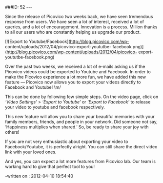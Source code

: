 ###ID: 52 \---

Since the release of Picovico two weeks back, we have seen tremendous response
from users. We have seen a lot of interest, received a lot of queries, and a
lot of encouragement. Innovation is a process. Million thanks to all our users
who are constantly helping us upgrade our product.

[![Export to Youtube/Facebook](http://blog.picovico.com/wp-
content/uploads/2012/04/picovico-export-yoututbe-
facebook.png)](http://blog.picovico.com/wp-content/uploads/2012/04/picovico-
export-yoututbe-facebook.png)

Over the past two weeks, we received a lot of e-mails asking us if the
Picovico videos could be exported to Youtube and Facebook. In order to make
the Picovico experience a lot more fun, we have added this new feature —
Picovico now allows you to export your videos directly to Facebook and
Youtube! \m/

This can be done by following few simple steps. On the video page, click on
_‘Video Settings’_ > _‘Export to Youtube’_ or _‘Export to Facebook’_ to
release your video to youtube and facebook respectively.

This new feature will allow you to share your beautiful memories with your
family members, friends, and people in your network. Did someone not say,
‘Happiness multiplies when shared.’ So, be ready to share your joy with
others!

If you are not very enthusiastic about exporting your video to
Facebook/Youtube, it is perfectly alright. You can still share the direct
video link with your loved ones.

And yes, you can expect a lot more features from Picovico lab. Our team is
working hard to give that perfect tool to you!

-written on : 2012-04-10 18:54:40

